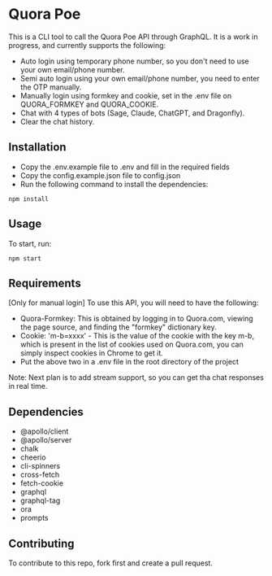 # Quora Poe
This is a CLI tool to call the Quora Poe API through GraphQL. It is a work in progress, and currently supports the following:
- Auto login using temporary phone number, so you don't need to use your own email/phone number.
- Semi auto login using your own email/phone number, you need to enter the OTP manually.
- Manually login using formkey and cookie, set in the .env file on QUORA_FORMKEY and QUORA_COOKIE.
- Chat with 4 types of bots (Sage, Claude, ChatGPT, and Dragonfly).
- Clear the chat history.

## Installation
- Copy the .env.example file to .env and fill in the required fields
- Copy the config.example.json file to config.json
- Run the following command to install the dependencies:

```
npm install
```

## Usage

To start, run:

```
npm start
```

## Requirements

[Only for manual login]
To use this API, you will need to have the following:
- Quora-Formkey: This is obtained by logging in to Quora.com, viewing the page source, and finding the "formkey" dictionary key.
- Cookie: 'm-b=xxxx' - This is the value of the cookie with the key m-b, which is present in the list of cookies used on Quora.com, you can simply inspect cookies in Chrome to get it.
- Put the above two in a .env file in the root directory of the project

Note: Next plan is to add stream support, so you can get tha chat responses in real time.

## Dependencies
- @apollo/client
- @apollo/server
- chalk
- cheerio
- cli-spinners
- cross-fetch
- fetch-cookie
- graphql
- graphql-tag
- ora
- prompts

## Contributing

To contribute to this repo, fork first and create a pull request.
